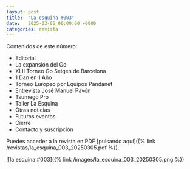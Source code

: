 ```yaml
---
layout: post
title:  "La esquina #003"
date:   2025-03-05 00:00:00 +0000
categories: revista
---
```


Contenidos de este número:

  * Editorial
  * La expansión del Go
  * XLII Torneo Go Seigen de Barcelona
  * 1 Dan en 1 Año
  * Torneo Europeo por Equipos Pandanet
  * Entrevista José Manuel Pavón
  * Tsumego Pro
  * Taller La Esquina
  * Otras noticias
  * Futuros eventos
  * Cierre
  * Contacto y suscripción

Puedes acceder a la revista en PDF [pulsando aquí]({% link /revistas/la_esquina_003_20250305.pdf %}).

![la esquina #003]({% link /images/la_esquina_003_20250305.png %})
